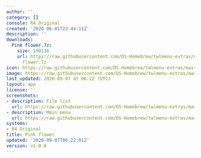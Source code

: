 ```yaml
---
author: ''
category: []
console: R4 Original
created: '2020-06-01T23:44:11Z'
description: ''
downloads:
  Pink flower.7z:
    size: 190136
    url: https://raw.githubusercontent.com/DS-Homebrew/twlmenu-extras/master/_nds/TWiLightMenu/r4menu/themes/Pink
      flower.7z
icon: https://raw.githubusercontent.com/DS-Homebrew/twlmenu-extras/master/unistore/icons/r4.png
image: https://raw.githubusercontent.com/DS-Homebrew/twlmenu-extras/master/unistore/icons/r4.png
last_updated: 2020-09-07 at 06:22 (UTC)
layout: app
license: ''
screenshots:
- description: File list
  url: https://raw.githubusercontent.com/DS-Homebrew/twlmenu-extras/master/_nds/TWiLightMenu/r4menu/themes/meta/Pink%20flower/screenshots/file-list.png
- description: Main menu
  url: https://raw.githubusercontent.com/DS-Homebrew/twlmenu-extras/master/_nds/TWiLightMenu/r4menu/themes/meta/Pink%20flower/screenshots/main-menu.png
systems:
- R4 Original
title: Pink flower
updated: '2020-09-07T06:22:01Z'
version: v1.0.0
---
```

